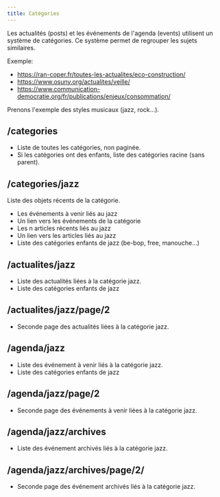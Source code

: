 ```yaml
---
title: Catégories
---
```


Les actualités (posts) et les événements de l'agenda (events) utilisent un système de catégories.
Ce système permet de regrouper les sujets similaires.

Exemple:
- https://ran-coper.fr/toutes-les-actualites/eco-construction/
- https://www.osuny.org/actualites/veille/
- https://www.communication-democratie.org/fr/publications/enjeux/consommation/

Prenons l'exemple des styles musicaux (jazz, rock...).

## /categories

- Liste de toutes les catégories, non paginée.
- Si les catégories ont des enfants, liste des catégories racine (sans parent).

## /categories/jazz

Liste des objets récents de la catégorie. 
- Les événements à venir liés au jazz
- Un lien vers les événements de la catégorie
- Les n articles récents liés au jazz
- Un lien vers les articles liés au jazz
- Liste des catégories enfants de jazz (be-bop, free, manouche...)

## /actualites/jazz

- Liste des actualités liées à la catégorie jazz.
- Liste des catégories enfants de jazz

## /actualites/jazz/page/2

- Seconde page des actualités liées à la catégorie jazz.

## /agenda/jazz

- Liste des événement à venir liés à la catégorie jazz.
- Liste des catégories enfants de jazz

## /agenda/jazz/page/2

- Seconde page des événements à venir liées à la catégorie jazz.

## /agenda/jazz/archives

- Liste des événement archivés liés à la catégorie jazz.

## /agenda/jazz/archives/page/2/

- Seconde page des événement archivés liés à la catégorie jazz.